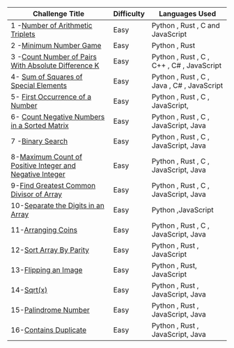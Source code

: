 | Challenge Title                                                                                                                        | Difficulty | Languages Used                            |
| -------------------------------------------------------------------------------------------------------------------------------------- | ---------- | ----------------------------------------- |
| 1 -[Number of Arithmetic Triplets](https://leetcode.com/problems/number-of-arithmetic-triplets/)                                       | Easy       | Python , Rust , C and JavaScript          |
| 2 -[Minimum Number Game](https://leetcode.com/problems/minimum-number-game/)                                                           | Easy       | Python , Rust                             |
| 3 -[Count Number of Pairs With Absolute Difference K](https://leetcode.com/problems/count-number-of-pairs-with-absolute-difference-k/) | Easy       | Python , Rust , C , C++ , C# , JavaScript |
|4- [Sum of Squares of Special Elements ](https://leetcode.com/problems/sum-of-squares-of-special-elements/)| Easy | Python , Rust , C , Java , C# , JavaScript |
|5- [First Occurrence of a Number](https://leetcode.com/problems/first-occurrence-of-a-number/)| Easy | Python , Rust , C , JavaScript,  | 
|6- [Count Negative Numbers in a Sorted Matrix](https://leetcode.com/problems/count-negative-numbers-in-a-sorted-matrix/)|Easy|Python , Rust , C , JavaScript, Java |
|7 -[Binary Search](https://leetcode.com/problems/binary-search/)|Easy|Python , Rust , C , JavaScript, Java |
|8-[Maximum Count of Positive Integer and Negative Integer](https://leetcode.com/problems/maximum-count-of-positive-integer-and-negative-integer/description/)|Easy|Python , Rust , C , JavaScript, Java |
|9-[Find Greatest Common Divisor of Array](https://leetcode.com/problems/find-greatest-common-divisor-of-array/description/)|Easy|Python , Rust , C , JavaScript, Java |
|10-[Separate the Digits in an Array](https://leetcode.com/problems/separate-the-digits-in-an-array/description/)|Easy|Python ,JavaScript |
|11-[Arranging Coins](https://leetcode.com/problems/arranging-coins/description/)|Easy|Python , Rust , C , JavaScript, Java |
|12-[Sort Array By Parity](https://leetcode.com/problems/sort-array-by-parity/description/)|Easy|Python , Rust  , JavaScript |
|13-[Flipping an Image](https://leetcode.com/problems/flipping-an-image/description/)|Easy|Python , Rust, JavaScript|
|14-[Sqrt(x)](https://leetcode.com/problems/sqrtx/description/)|Easy|Python , Rust , JavaScript, Java |
|15-[Palindrome Number](https://leetcode.com/problems/palindrome-number/description/)|Easy|Python , Rust , JavaScript, Java |
|16-[Contains Duplicate](https://leetcode.com/problems/contains-duplicate/) |Easy|Python , Rust , JavaScript, Java |